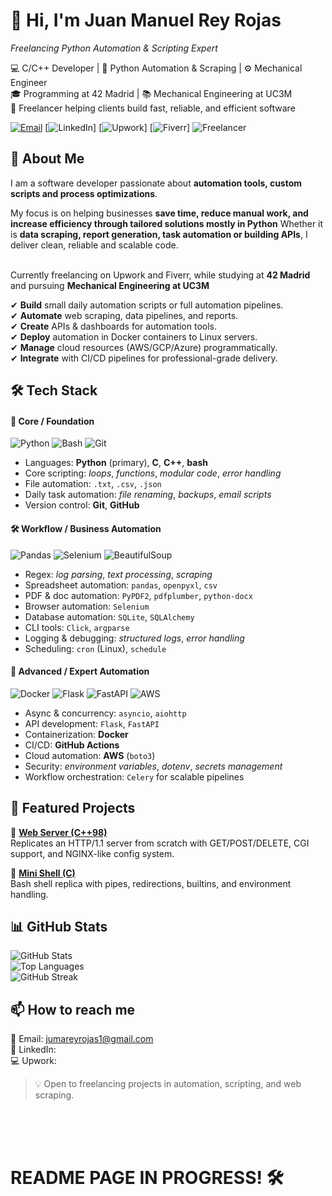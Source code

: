 # 👋 Hi, I'm Juan Manuel Rey Rojas  
*Freelancing Python Automation & Scripting Expert*  

💻 C/C++ Developer | 🐍 Python Automation & Scraping | ⚙️ Mechanical Engineer  
🎓 Programming at 42 Madrid | 📚 Mechanical Engineering at UC3M  
🚀 Freelancer helping clients build fast, reliable, and efficient software  

[![Email](https://img.shields.io/badge/Email-D14836?style=for-the-badge&logo=gmail&logoColor=white)](mailto:jumareyrojas1@gmail.com)
[![LinkedIn](https://img.shields.io/badge/LinkedIn-0077B5?style=for-the-badge&logo=linkedin&logoColor=white)]
[![Upwork](https://img.shields.io/badge/Upwork-6fda44?style=for-the-badge&logo=upwork&logoColor=white)]
[![Fiverr](https://img.shields.io/badge/Fiverr-1DBF73?style=for-the-badge&logo=fiverr&logoColor=white)]
![Freelancer](https://img.shields.io/badge/Freelancer-Python%20Automation-green?style=for-the-badge)


## 🚀 About Me  

I am a software developer passionate about **automation tools, custom scripts and process optimizations**.

My focus is on helping businesses **save time, reduce manual work, and increase efficiency through tailored solutions mostly in Python**
Whether it is **data scraping, report generation, task automation or building APIs**, I deliver clean, reliable and scalable code.<br><br>

Currently freelancing on Upwork and Fiverr, while studying at **42 Madrid** and pursuing **Mechanical Engineering at UC3M**

✔ **Build** small daily automation scripts or full automation pipelines.<br>
✔ **Automate** web scraping, data pipelines, and reports.<br>
✔ **Create** APIs & dashboards for automation tools.<br>
✔ **Deploy** automation in Docker containers to Linux servers.<br>
✔ **Manage** cloud resources (AWS/GCP/Azure) programmatically.<br>
✔ **Integrate** with CI/CD pipelines for professional-grade delivery. 


## 🛠️ Tech Stack  

#### 🔰 Core / Foundation
![Python](https://img.shields.io/badge/Python-3776AB?style=for-the-badge&logo=python&logoColor=white)
![Bash](https://img.shields.io/badge/Bash-4EAA25?style=for-the-badge&logo=gnu-bash&logoColor=white)
![Git](https://img.shields.io/badge/Git-F05032?style=for-the-badge&logo=git&logoColor=white)

- Languages: **Python** (primary), **C**, **C++**, **bash**
- Core scripting: *loops*, *functions*, *modular code*, *error handling*
- File automation: `.txt`, `.csv`, `.json`
- Daily task automation: *file renaming*, *backups*, *email scripts*
- Version control: **Git**, **GitHub**

#### 🛠 Workflow / Business Automation
![Pandas](https://img.shields.io/badge/Pandas-150458?style=for-the-badge&logo=pandas&logoColor=white)
![Selenium](https://img.shields.io/badge/Selenium-43B02A?style=for-the-badge&logo=selenium&logoColor=white)
![BeautifulSoup](https://img.shields.io/badge/BeautifulSoup-FFD43B?style=for-the-badge)

- Regex: *log parsing*, *text processing*, *scraping*
- Spreadsheet automation: `pandas`, `openpyxl`, `csv`
- PDF & doc automation: `PyPDF2`, `pdfplumber`, `python-docx`
- Browser automation: `Selenium`
- Database automation: `SQLite`, `SQLAlchemy`
- CLI tools: `Click`, `argparse`
- Logging & debugging: *structured logs*, *error handling*
- Scheduling: `cron` (Linux), `schedule`

#### 🧠 Advanced / Expert Automation
![Docker](https://img.shields.io/badge/Docker-2496ED?style=for-the-badge&logo=docker&logoColor=white)
![Flask](https://img.shields.io/badge/Flask-000000?style=for-the-badge&logo=flask&logoColor=white)
![FastAPI](https://img.shields.io/badge/FastAPI-009688?style=for-the-badge&logo=fastapi&logoColor=white)
![AWS](https://img.shields.io/badge/AWS-232F3E?style=for-the-badge&logo=amazon-aws&logoColor=white)

- Async & concurrency: `asyncio`, `aiohttp`
- API development: `Flask`, `FastAPI` 
- Containerization: **Docker**
- CI/CD: **GitHub Actions**
- Cloud automation: **AWS** (`boto3`)
- Security: *environment variables*, *dotenv*, *secrets management*
- Workflow orchestration: `Celery` for scalable pipelines


## 📌 Featured Projects  

🔹 [**Web Server (C++98)**](https://github.com/jreyroj/webserv)  
Replicates an HTTP/1.1 server from scratch with GET/POST/DELETE, CGI support, and NGINX-like config system.  

🔹 [**Mini Shell (C)**](https://github.com/jreyroj/minishell)  
Bash shell replica with pipes, redirections, builtins, and environment handling.  


## 📊 GitHub Stats  

![GitHub Stats](https://github-readme-stats.vercel.app/api?username=juanmarey1&show_icons=true&theme=tokyonight)  
![Top Languages](https://github-readme-stats.vercel.app/api/top-langs/?username=juanmarey1&layout=compact&theme=tokyonight)  
![GitHub Streak](https://github-readme-streak-stats.herokuapp.com/?user=juanmarey1&theme=tokyonight)


## 📫 How to reach me  

📧 Email: [jumareyrojas1@gmail.com](mailto:jumareyrojas1@gmail.com)  <br>
💼 LinkedIn:<br>
💻 Upwork:<br>

> 💡 Open to freelancing projects in automation, scripting, and web scraping.

<br><br><br>


# README PAGE IN PROGRESS! 🛠️
